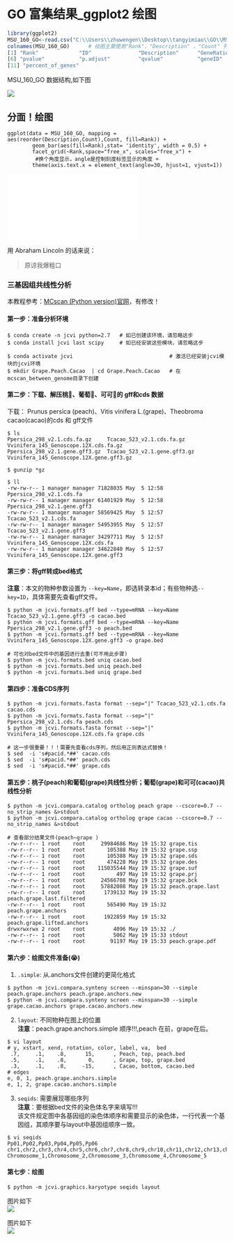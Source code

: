 
# GO 富集结果_ggplot2 绘图   

```r
library(ggplot2)
MSU_160_GO<-read.csv("C:\\Users\\zhuwengen\\Desktop\\tangyimiao\\GO\\MSU_160_GO.csv",stringsAsFactors = TRUE)
colnames(MSU_160_GO)      # 绘图主要使用"Rank"，"Description" ，"Count" 列
[1] "Rank"             "ID"               "Description"      "GeneRatio"        "BgRatio"         
[6] "pvalue"           "p.adjust"         "qvalue"           "geneID"           "Count"           
[11] "percent_of_genes"
```

MSU_160_GO 数据结构,如下图 
  
![](Bioinfrmatics-skills/picture/MSU_160_GO.png)    


## 分面！绘图  
```
ggplot(data = MSU_160_GO, mapping = aes(reorder(Description,Count),Count, fill=Rank)) +
        geom_bar(aes(fill=Rank),stat= 'identity', width = 0.5) +
        facet_grid(~Rank,space="free_x", scales="free_x") + 
         #换个角度显示，angle是控制刻度标签显示的角度 + 
        theme(axis.text.x = element_text(angle=30, hjust=1, vjust=1))
```

![](./picture/GO_160_BP_CC_MF.pdf)    






用 Abraham Lincoln 的话来说：

> 原谅我爆粗口

### 三基因组共线性分析
本教程参考：[MCscan (Python version)官网](https://genehub.wordpress.com/2019/07/05/mcscanx-%E6%B5%8B%E8%AF%95/)，有修改！

#### 第一步：准备分析环境  
```
$ conda create -n jcvi python=2.7   # 如已创建该环境，请忽略这步
$ conda install jcvi last scipy     # 如已经安装这些模块，请忽略这步

$ conda activate jcvi                               # 激活已经安装jcvi模块的jcvi环境
$ mkdir Grape.Peach.Cacao  | cd Grape.Peach.Cacao   # 在mcscan_between_genome目录下创建
```

#### 第二步：下载、解压桃🍑、葡萄🍇、可可🥥的 gff和cds 数据  
下载： Prunus persica (peach)、Vitis vinifera L.(grape)、Theobroma cacao(cacao)的cds 和 gff文件

```
$ ls
Ppersica_298_v2.1.cds.fa.gz     Tcacao_523_v2.1.cds.fa.gz     Vvinifera_145_Genoscope.12X.cds.fa.gz
Ppersica_298_v2.1.gene.gff3.gz  Tcacao_523_v2.1.gene.gff3.gz  Vvinifera_145_Genoscope.12X.gene.gff3.gz

$ gunzip *gz

$ ll
-rw-rw-r-- 1 manager manager 71828035 May  5 12:58 Ppersica_298_v2.1.cds.fa
-rw-rw-r-- 1 manager manager 61401929 May  5 12:58 Ppersica_298_v2.1.gene.gff3
-rw-rw-r-- 1 manager manager 58569425 May  5 12:57 Tcacao_523_v2.1.cds.fa
-rw-rw-r-- 1 manager manager 54953955 May  5 12:57 Tcacao_523_v2.1.gene.gff3
-rw-rw-r-- 1 manager manager 34297711 May  5 12:57 Vvinifera_145_Genoscope.12X.cds.fa
-rw-rw-r-- 1 manager manager 34622840 May  5 12:57 Vvinifera_145_Genoscope.12X.gene.gff3
```


#### 第三步：将gff转成bed格式  
**注意**：本文的物种参数设置为 `--key=Name`，即选转录本id；有些物种选`--key=ID`，具体需要先查看gff文件。
```
$ python -m jcvi.formats.gff bed --type=mRNA --key=Name Tcacao_523_v2.1.gene.gff3 -o cacao.bed
$ python -m jcvi.formats.gff bed --type=mRNA --key=Name Ppersica_298_v2.1.gene.gff3 -o peach.bed
$ python -m jcvi.formats.gff bed --type=mRNA --key=Name Vvinifera_145_Genoscope.12X.gene.gff3 -o grape.bed  

# 可也对bed文件中的基因进行去重(可不用此步骤)  
$ python -m jcvi.formats.bed uniq cacao.bed  
$ python -m jcvi.formats.bed uniq peach.bed  
$ python -m jcvi.formats.bed uniq grape.bed  
```  

#### 第四步：准备CDS序列   
```
$ python -m jcvi.formats.fasta format --sep="|" Tcacao_523_v2.1.cds.fa cacao.cds 
$ python -m jcvi.formats.fasta format --sep="|" Ppersica_298_v2.1.cds.fa peach.cds 
$ python -m jcvi.formats.fasta format --sep="|" Vvinifera_145_Genoscope.12X.cds.fa grape.cds 

# 这一步很重要！！！需要先查看cds序列，然后用正则表达式替换！   
$ sed  -i 's#pacid.*##' cacao.cds  
$ sed  -i 's#pacid.*##' peach.cds  
$ sed  -i 's#pacid.*##' grape.cds    
```  

#### 第五步：桃子(peach)和葡萄(grape)共线性分析；葡萄(grape)和可可(cacao)共线性分析
```
$ python -m jcvi.compara.catalog ortholog peach grape --cscore=0.7 --no_strip_names &>stdout
$ python -m jcvi.compara.catalog ortholog grape cacao --cscore=0.7 --no_strip_names &>stdout

# 查看部分结果文件(peach~grape )
-rw-r--r-- 1 root    root     29984686 May 19 15:32 grape.tis
-rw-r--r-- 1 root    root       105388 May 19 15:32 grape.ssp
-rw-r--r-- 1 root    root       105388 May 19 15:32 grape.sds
-rw-r--r-- 1 root    root       474228 May 19 15:32 grape.des
-rw-r--r-- 1 root    root    115035544 May 19 15:32 grape.suf
-rw-r--r-- 1 root    root          497 May 19 15:32 grape.prj
-rw-r--r-- 1 root    root     24566708 May 19 15:32 grape.bck
-rw-r--r-- 1 root    root     57882088 May 19 15:32 peach.grape.last
-rw-r--r-- 1 root    root      1739132 May 19 15:32 peach.grape.last.filtered
-rw-r--r-- 1 root    root       565490 May 19 15:32 peach.grape.anchors
-rw-r--r-- 1 root    root      1922859 May 19 15:32 peach.grape.lifted.anchors
drwxrwxrwx 2 root    root         4096 May 19 15:32 ./
-rw-r--r-- 1 root    root         5062 May 19 15:33 stdout
-rw-r--r-- 1 root    root        91197 May 19 15:33 peach.grape.pdf
```

#### 第六步：绘图文件准备(😭)
1. `.simple`: 从.anchors文件创建的更简化格式
```
$ python -m jcvi.compara.synteny screen --minspan=30 --simple peach.grape.anchors peach.grape.anchors.new 
$ python -m jcvi.compara.synteny screen --minspan=30 --simple grape.cacao.anchors grape.cacao.anchors.new
```

2. `layout`: 不同物种在图上的位置  
**注意**：peach.grape.anchors.simple 顺序!!!,peach 在前，grape在后。  
```  
$ vi layout  
# y, xstart, xend, rotation, color, label, va,  bed
 .7,     .1,    .8,      15,      , Peach, top, peach.bed
 .5,     .1,    .8,       0,      , Grape, top, grape.bed
 .3,     .1,    .8,     -15,      , Cacao, bottom, cacao.bed
# edges
e, 0, 1, peach.grape.anchors.simple
e, 1, 2, grape.cacao.anchors.simple
```  

3. `seqids`: 需要展现哪些序列  
**注意**：要根据bed文件的染色体名字来填写!!!  
该文件规定图中各基因组的染色体顺序和需要显示的染色体，一行代表一个基因组，其顺序要与layout中基因组顺序一致。
```
$ vi seqids
Pp01,Pp02,Pp03,Pp04,Pp05,Pp06
chr1,chr2,chr3,chr4,chr5,chr6,chr7,chr8,chr9,chr10,chr11,chr12,chr13,chr14,chr15,chr16,chr17,chr18,chr19
Chromosome_1,Chromosome_2,Chromosome_3,Chromosome_4,Chromosome_5
```

#### 第七步：绘图  
```
$ python -m jcvi.graphics.karyotype seqids layout 
```


图片如下    
![](./picture/Peach_Grape_Cacao_karyotype.jpg)  



图片如下   
![](./picture/grape_peach_synteny_depth.png)







































































